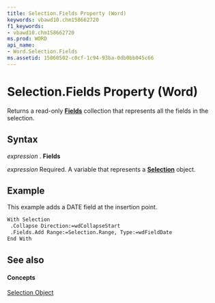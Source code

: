 ```yaml
---
title: Selection.Fields Property (Word)
keywords: vbawd10.chm158662720
f1_keywords:
- vbawd10.chm158662720
ms.prod: WORD
api_name:
- Word.Selection.Fields
ms.assetid: 15060502-c0cf-1c94-93ba-0db0bb045c66
---
```



# Selection.Fields Property (Word)

Returns a read-only  **[Fields](fields-object-word.md)** collection that represents all the fields in the selection.


## Syntax

 _expression_ . **Fields**

 _expression_ Required. A variable that represents a **[Selection](selection-object-word.md)** object.


## Example

This example adds a DATE field at the insertion point.


```vb
With Selection 
 .Collapse Direction:=wdCollapseStart 
 .Fields.Add Range:=Selection.Range, Type:=wdFieldDate 
End With
```


## See also


#### Concepts


[Selection Object](selection-object-word.md)

